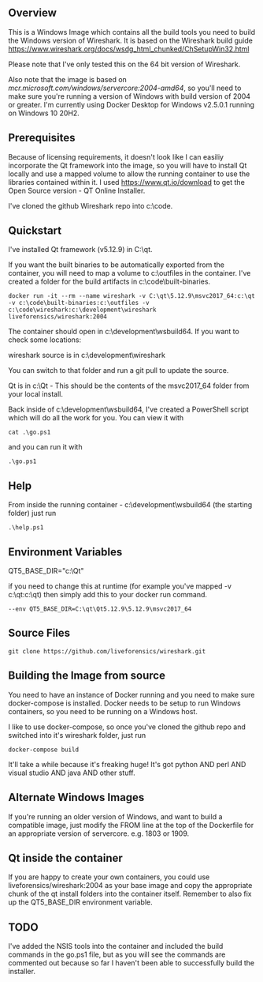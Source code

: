 ## Overview

This is a Windows Image which contains all the build tools you need to build the Windows version of Wireshark. It is based on the Wireshark build guide https://www.wireshark.org/docs/wsdg_html_chunked/ChSetupWin32.html

Please note that I've only tested this on the 64 bit version of Wireshark.

Also note that the image is based on *mcr.microsoft.com/windows/servercore:2004-amd64*, so you'll need to make sure you're running a version of Windows with build version of 2004 or greater. I'm currently using Docker Desktop for Windows v2.5.0.1 running on Windows 10 20H2.

## Prerequisites

Because of licensing requirements, it doesn't look like I can easiliy incorporate the Qt framework into the image, so you will have to install Qt locally and use a mapped volume to allow the running container to use the libraries contained within it. I used https://www.qt.io/download to get the Open Source version - QT Online Installer.

I've cloned the github Wireshark repo into c:\code.

## Quickstart

I've installed Qt framework (v5.12.9) in C:\qt.

If you want the built binaries to be automatically exported from the container, you will need to map a volume to c:\outfiles in the container. I've created a folder for the build artifacts in c:\code\built-binaries.

`docker run -it --rm --name wireshark -v C:\qt\5.12.9\msvc2017_64:c:\qt -v c:\code\built-binaries:c:\outfiles -v c:\code\wireshark:c:\development\wireshark liveforensics/wireshark:2004`

The container should open in c:\development\wsbuild64. If you want to check some locations:

wireshark source is in c:\development\wireshark

You can switch to that folder and run a git pull to update the source.

Qt is in c:\Qt - This should be the contents of the msvc2017_64 folder from your local install.

Back inside of c:\development\wsbuild64, I've created a PowerShell script which will do all the work for you. You can view it with 

`cat .\go.ps1`

and you can run it with

`.\go.ps1`

## Help

From inside the running container - c:\development\wsbuild64 (the starting folder) just run

`.\help.ps1`

## Environment Variables

QT5_BASE_DIR="c:\Qt"

if you need to change this at runtime (for example you've mapped -v c:\qt:c:\qt) then simply add this to your docker run command.

`--env QT5_BASE_DIR=C:\qt\Qt5.12.9\5.12.9\msvc2017_64`

## Source Files

`git clone https://github.com/liveforensics/wireshark.git`

## Building the Image from source

You need to have an instance of Docker running and you need to make sure docker-compose is installed. Docker needs to be setup to run Windows containers, so you need to be running on a Windows host.

I like to use docker-compose, so once you've cloned the github repo and switched into it's wireshark folder, just run

`docker-compose build`

It'll take a while because it's freaking huge! It's got python AND perl AND visual studio AND java AND other stuff.

## Alternate Windows Images

If you're running an older version of Windows, and want to build a compatible image, just modify the FROM line at the top of the Dockerfile for an appropriate version of servercore. e.g. 1803 or 1909.

## Qt inside the container

If you are happy to create your own containers, you could use liveforensics/wireshark:2004 as your base image and copy the appropriate chunk of the qt install folders into the container itself. Remember to also fix up the QT5_BASE_DIR environment variable.

## TODO

 I've added the NSIS tools into the container and included the build commands in the go.ps1 file, but as you will see the commands are commented out because so far I haven't been able to successfully build the installer.